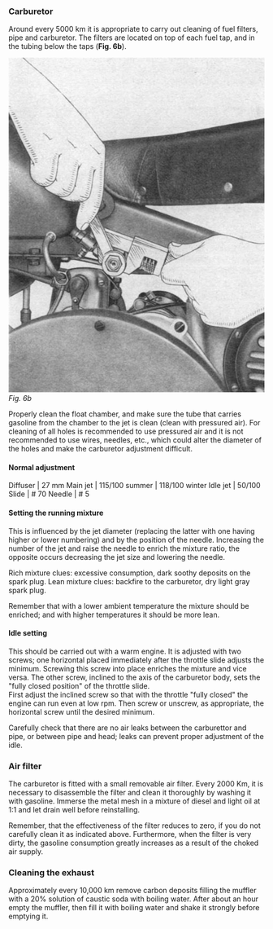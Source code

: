 ### Carburetor

Around every 5000 km it is appropriate to carry out cleaning of fuel filters, pipe and carburetor. 
The filters are located on top of each fuel tap, and in the tubing below the taps (**Fig. 6b**).

![Fig. 6b](06b.jpg) 
*Fig. 6b*

Properly clean the float chamber, and make sure the tube that carries gasoline from the chamber to 
the jet is clean (clean with pressured air).
For cleaning of all holes is recommended to use pressured air and it is not recommended to use 
wires, needles, etc., which could alter the diameter of the holes and make the carburetor adjustment 
difficult.

#### Normal adjustment

Diffuser | 27 mm
Main jet | 115/100 summer
         | 118/100 winter
Idle jet | 50/100
Slide    | # 70
Needle   | # 5

#### Setting the running mixture

This is influenced by the jet diameter (replacing the latter with one having higher or lower 
numbering) and by the position of the needle. Increasing the number of the jet and raise the needle 
to enrich the mixture ratio, the opposite occurs decreasing the jet size and lowering the needle.

Rich mixture clues: excessive consumption, dark soothy deposits on the spark plug.
Lean mixture clues: backfire to the carburetor, dry light gray spark plug.

Remember that with a lower ambient temperature the mixture should be enriched; and with higher 
temperatures it should be more lean.

#### Idle setting

This should be carried out with a warm engine. It is adjusted with two screws; one horizontal placed 
immediately after the throttle slide adjusts the minimum. Screwing this screw into place enriches 
the mixture and vice versa. The other screw, inclined to the axis of the carburetor body, sets the 
"fully closed position" of the throttle slide.  
First adjust the inclined screw so that with the throttle "fully closed" the engine can run even at 
low rpm. Then screw or unscrew, as appropriate, the horizontal screw until the desired minimum.

Carefully check that there are no air leaks between the carburettor and pipe, or between pipe and 
head; leaks can prevent proper adjustment of the idle.

### Air filter

The carburetor is fitted with a small removable air filter. Every 2000 Km, it is necessary to 
disassemble the filter and clean it thoroughly by washing it with gasoline. Immerse the metal mesh 
in a mixture of diesel and light oil at 1:1 and let drain well before reinstalling.

Remember, that the effectiveness of the filter reduces to zero, if you do not carefully clean it as 
indicated above. Furthermore, when the filter is very dirty, the gasoline consumption greatly 
increases as a result of the choked air supply.

### Cleaning the exhaust

Approximately every 10,000 km remove carbon deposits filling the muffler with a 20% solution of 
caustic soda with boiling water. After about an hour empty the muffler, then fill it with boiling 
water and shake it strongly before emptying it.
